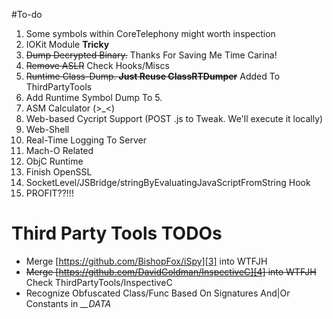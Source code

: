 #To-do
1.	Some symbols within CoreTelephony might worth inspection
2.	IOKit Module **Tricky**
3.	~~Dump Decrypted Binary.~~ Thanks For Saving Me Time Carina!
4.	~~Remove ASLR~~ Check Hooks/Miscs
5.	~~Runtime Class-Dump. **Just Reuse ClassRTDumper**~~ Added To ThirdPartyTools
6.	Add Runtime Symbol Dump To 5.
7.	ASM Calculator (>_<)
8.	Web-based Cycript Support (POST .js to Tweak. We'll execute it locally)
9.	Web-Shell
10.	Real-Time Logging To Server
11. Mach-O Related
12.	ObjC Runtime
13. Finish OpenSSL
14. SocketLevel/JSBridge/stringByEvaluatingJavaScriptFromString Hook
15.	PROFIT??!!!

# Third Party Tools TODOs
- Merge [https://github.com/BishopFox/iSpy][3] into WTFJH
- ~~Merge [https://github.com/DavidGoldman/InspectiveC][4] into WTFJH~~ Check ThirdPartyTools/InspectiveC
- Recognize Obfuscated Class/Func Based On Signatures And|Or Constants in *\_\_DATA*

[2]:	https://github.com/Naville/MinusBlock
[3]:	https://github.com/BishopFox/iSpy "iSpy"
[4]:	https://github.com/DavidGoldman/InspectiveC "InspectiveC"
